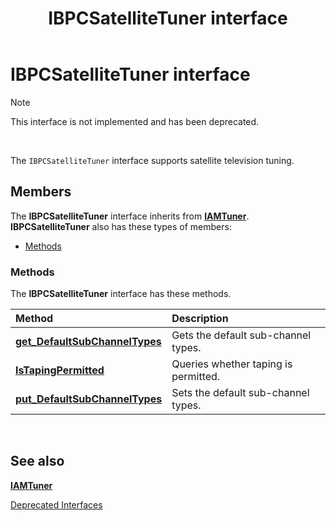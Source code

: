 ﻿---
Description: 'Note  This interface is not implemented and has been deprecated. The IBPCSatelliteTuner interface supports satellite television tuning.'
ms.assetid: '61b14331-851b-4579-8995-06c6c4e8c8b7'
title: IBPCSatelliteTuner interface
---

# IBPCSatelliteTuner interface

> [!Note]  
> This interface is not implemented and has been deprecated.

 

The `IBPCSatelliteTuner` interface supports satellite television tuning.

## Members

The **IBPCSatelliteTuner** interface inherits from [**IAMTuner**](iamtuner.md). **IBPCSatelliteTuner** also has these types of members:

-   [Methods](#methods)

### Methods

The **IBPCSatelliteTuner** interface has these methods.



| Method                                                                               | Description                                     |
|:-------------------------------------------------------------------------------------|:------------------------------------------------|
| [**get\_DefaultSubChannelTypes**](ibpcsatellitetuner-get-defaultsubchanneltypes.md) | Gets the default sub-channel types.<br/>  |
| [**IsTapingPermitted**](ibpcsatellitetuner-istapingpermitted.md)                    | Queries whether taping is permitted.<br/> |
| [**put\_DefaultSubChannelTypes**](ibpcsatellitetuner-put-defaultsubchanneltypes.md) | Sets the default sub-channel types.<br/>  |



 

## See also

<dl> <dt>

[**IAMTuner**](iamtuner.md)
</dt> <dt>

[Deprecated Interfaces](deprecated-interfaces.md)
</dt> </dl>

 

 




